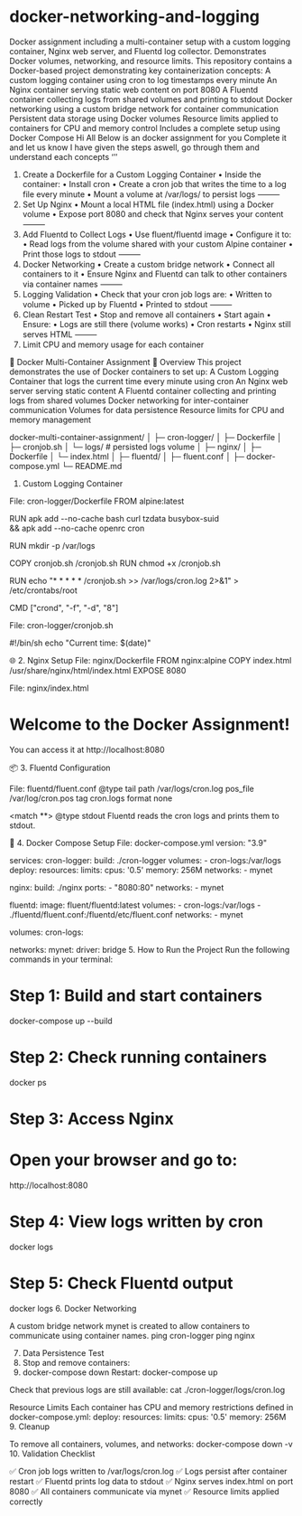 # docker-networking-and-logging
Docker assignment including a multi-container setup with a custom logging container, Nginx web server, and Fluentd log collector. Demonstrates Docker volumes, networking, and resource limits.
This repository contains a Docker-based project demonstrating key containerization concepts:
A custom logging container using cron to log timestamps every minute
An Nginx container serving static web content on port 8080
A Fluentd container collecting logs from shared volumes and printing to stdout
Docker networking using a custom bridge network for container communication
Persistent data storage using Docker volumes
Resource limits applied to containers for CPU and memory control
Includes a complete setup using Docker Compose
Hi All 
Below is an docker assignment for you
Complete it and let us know 
I have given the steps aswell, go through them and understand each concepts 
‘’’
1. Create a Dockerfile for a Custom Logging Container
• Inside the container:
• Install cron
• Create a cron job that writes the time to a log file every minute
• Mount a volume at /var/logs/ to persist logs
⸻
2. Set Up Nginx
• Mount a local HTML file (index.html) using a Docker volume
• Expose port 8080 and check that Nginx serves your content
⸻
3. Add Fluentd to Collect Logs
• Use fluent/fluentd image
• Configure it to:
• Read logs from the volume shared with your custom Alpine container
• Print those logs to stdout
⸻
4. Docker Networking
• Create a custom bridge network
• Connect all containers to it
• Ensure Nginx and Fluentd can talk to other containers via container names 
⸻
5. Logging Validation
• Check that your cron job logs are:
• Written to volume
• Picked up by Fluentd
• Printed to stdout
⸻
6. Clean Restart Test
• Stop and remove all containers
• Start again
• Ensure:
• Logs are still there (volume works)
• Cron restarts
• Nginx still serves HTML
⸻
7. Limit CPU and memory usage for each container

🐳 Docker Multi-Container Assignment
📘 Overview
This project demonstrates the use of Docker containers to set up:
A Custom Logging Container that logs the current time every minute using cron
An Nginx web server serving static content
A Fluentd container collecting and printing logs from shared volumes
Docker networking for inter-container communication
Volumes for data persistence
Resource limits for CPU and memory management

docker-multi-container-assignment/
│
├─ cron-logger/
│   ├─ Dockerfile
│   ├─ cronjob.sh
│   └─ logs/                # persisted logs volume
│
├─ nginx/
│   ├─ Dockerfile
│   └─ index.html
│
├─ fluentd/
│   ├─ fluent.conf
│
├─ docker-compose.yml
└─ README.md
1. Custom Logging Container

File: cron-logger/Dockerfile
FROM alpine:latest

RUN apk add --no-cache bash curl tzdata busybox-suid \
    && apk add --no-cache openrc cron

RUN mkdir -p /var/logs

COPY cronjob.sh /cronjob.sh
RUN chmod +x /cronjob.sh

RUN echo "* * * * * /cronjob.sh >> /var/logs/cron.log 2>&1" > /etc/crontabs/root

CMD ["crond", "-f", "-d", "8"]

File: cron-logger/cronjob.sh

#!/bin/sh
echo "Current time: $(date)"

🌐 2. Nginx Setup
File: nginx/Dockerfile
FROM nginx:alpine
COPY index.html /usr/share/nginx/html/index.html
EXPOSE 8080

File: nginx/index.html
<!DOCTYPE html>
<html>
<head>
  <title>Docker Nginx Page</title>
</head>
<body>
  <h1>Welcome to the Docker Assignment!</h1>
</body>
</html>
You can access it at http://localhost:8080

📦 3. Fluentd Configuration

File: fluentd/fluent.conf
<source>
  @type tail
  path /var/logs/cron.log
  pos_file /var/log/cron.pos
  tag cron.logs
  format none
</source>

<match **>
  @type stdout
</match>
Fluentd reads the cron logs and prints them to stdout.

🔗 4. Docker Compose Setup
File: docker-compose.yml
version: "3.9"

services:
  cron-logger:
    build: ./cron-logger
    volumes:
      - cron-logs:/var/logs
    deploy:
      resources:
        limits:
          cpus: '0.5'
          memory: 256M
    networks:
      - mynet

  nginx:
    build: ./nginx
    ports:
      - "8080:80"
    networks:
      - mynet

  fluentd:
    image: fluent/fluentd:latest
    volumes:
      - cron-logs:/var/logs
      - ./fluentd/fluent.conf:/fluentd/etc/fluent.conf
    networks:
      - mynet

volumes:
  cron-logs:

networks:
  mynet:
    driver: bridge
5. How to Run the Project
Run the following commands in your terminal:
# Step 1: Build and start containers
docker-compose up --build

# Step 2: Check running containers
docker ps

# Step 3: Access Nginx
# Open your browser and go to:
http://localhost:8080

# Step 4: View logs written by cron
docker logs <cron-logger-container-id>

# Step 5: Check Fluentd output
docker logs <fluentd-container-id>
6. Docker Networking

A custom bridge network mynet is created to allow containers to communicate using container names.
ping cron-logger
ping nginx

7. Data Persistence Test
8. Stop and remove containers:
9. docker-compose down
Restart:
docker-compose up

Check that previous logs are still available:
cat ./cron-logger/logs/cron.log

Resource Limits
Each container has CPU and memory restrictions defined in docker-compose.yml:
deploy:
  resources:
    limits:
      cpus: '0.5'
      memory: 256M
9. Cleanup

To remove all containers, volumes, and networks:
docker-compose down -v
10. Validation Checklist

✅ Cron job logs written to /var/logs/cron.log
✅ Logs persist after container restart
✅ Fluentd prints log data to stdout
✅ Nginx serves index.html on port 8080
✅ All containers communicate via mynet
✅ Resource limits applied correctly





